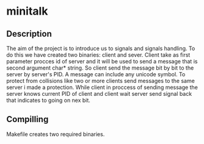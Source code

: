 # minitalk

## Description

The aim of the project is to introduce us to signals and signals handling. To do this we have created two binaries: client and sever.
Client take as first parameter procces id of server and it will be used to send a message that is second argument
char* string. So client send the message bit by bit to the server by server's PID.
A message can include any unicode symbol.
To protect from collisions like two or more clients send messages to the same server i made a protection.
While client in proccess of sending message the server knows current PID of client and client wait server send signal back that indicates to going on nex bit.

## Compilling

Makefile creates two required binaries.
